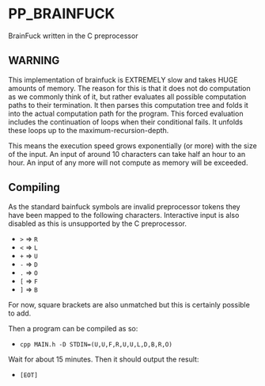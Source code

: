 
PP_BRAINFUCK
============

BrainFuck written in the C preprocessor

WARNING
-------

This implementation of brainfuck is EXTREMELY slow and takes HUGE amounts of memory. The reason for this is that it does not do computation as we commonly think of it, but rather evaluates all possible computation paths to their termination. It then parses this computation tree and folds it into the actual computation path for the program. This forced evaluation includes the continuation of loops when their conditional fails. It unfolds these loops up to the maximum-recursion-depth.

This means the execution speed grows exponentially (or more) with the size of the input. An input of around 10 characters can take half an hour to an hour. An input of any more will not compute as memory will be exceeded.

Compiling
---------

As the standard bainfuck symbols are invalid preprocessor tokens they have been mapped to the following characters. Interactive input is also disabled as this is unsupported by the C preprocessor.

* `>` => `R`
* `<` => `L`
* `+` => `U`
* `-` => `D`
* `.` => `O`
* `[` => `F`
* `]` => `B`

For now, square brackets are also unmatched but this is certainly possible to add.

Then a program can be compiled as so:

* `cpp MAIN.h -D STDIN=(U,U,F,R,U,U,L,D,B,R,O)`

Wait for about 15 minutes. Then it should output the result:

* `[EOT]`

